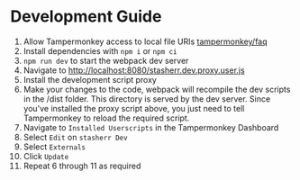 # Development Guide

1. Allow Tampermonkey access to local file URIs [tampermonkey/faq](https://tampermonkey.net/faq.php?ext=dhdg#Q204)
2. Install dependencies with `npm i` or `npm ci`
3. `npm run dev` to start the webpack dev server
4. Navigate to [http://localhost:8080/stasherr.dev.proxy.user.js](http://localhost:8080/stasherr.dev.proxy.user.js)
5. Install the development script proxy
6. Make your changes to the code, webpack will recompile the dev scripts in the /dist folder. This directory is served by the dev server. Since you've installed the proxy script above, you just need to tell Tampermonkey to reload the required script.
7. Navigate to `Installed Userscripts` in the Tampermonkey Dashboard
8. Select `Edit` on `stasherr Dev`
9. Select `Externals`
10. Click `Update`
11. Repeat 6 through 11 as required
